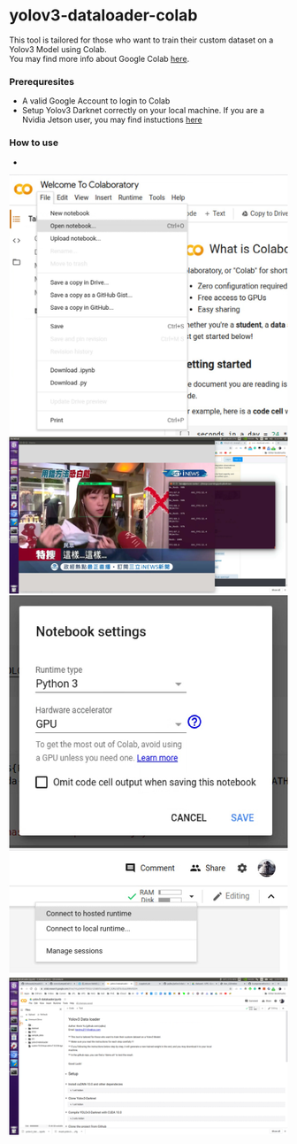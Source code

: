 # yolov3-dataloader-colab
 
This tool is tailored for those who want to train their custom dataset on a Yolov3 Model using Colab. \
You may find more info about Google Colab [here](https://medium.com/deep-learning-turkey/google-colab-free-gpu-tutorial-e113627b9f5d).

### Prerequresites

- A valid Google Account to login to Colab
- Setup Yolov3 Darknet correctly on your local machine. If you are a Nvidia Jetson user, you may find instuctions [here](https://pysource.com/2019/08/29/yolo-v3-install-and-run-yolo-on-nvidia-jetson-nano-with-gpu/)

### How to use

- 
![](demo-screenshots/002.jpg)
![](demo-screenshots/003.jpg)
![](demo-screenshots/004.jpg)
![](demo-screenshots/005.jpg)
![](demo-screenshots/001.jpg)
